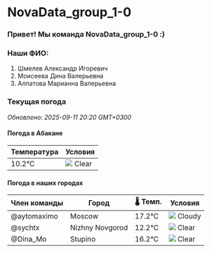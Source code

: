 # NovaData_group_1-0
### Привет! Мы команда NovaData_group_1-0 :)

### Наши ФИО:
1. Шмелев Александр Игоревич
2. Моисеева Дина Валерьевна
3. Алпатова Марианна Валерьевна

### Текущая погода
<!-- WEATHER:START -->
_Обновлено: 2025-09-11 20:20 GMT+0300_

#### Погода в Абакане

| Температура | Условия |
|-------------|----------|
| 10.2°C     | ![](https://cdn.weatherapi.com/weather/64x64/night/113.png) Clear |

#### Погода в наших городах

| Член команды  | Город               | 🌡️ Темп.  | Условия          |
|---------------|---------------------|-----------|--------------------|
| @aytomaximo    | Moscow              |   17.2°C | ![](https://cdn.weatherapi.com/weather/64x64/night/119.png) Cloudy       |
| @sychtx        | Nizhny Novgorod     |   12.2°C | ![](https://cdn.weatherapi.com/weather/64x64/night/113.png) Clear        |
| @Dina_Mo       | Stupino             |   16.2°C | ![](https://cdn.weatherapi.com/weather/64x64/night/113.png) Clear        |

<!-- WEATHER:END -->

